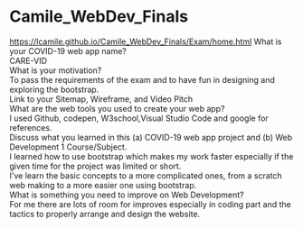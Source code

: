 # Camile_WebDev_Finals<br>
https://lcamile.github.io/Camile_WebDev_Finals/Exam/home.html
What is your COVID-19 web app name?<br>
CARE-VID<br>
What is your motivation?<br>
To pass the requirements of the exam and to have fun in designing and exploring the bootstrap.<br>
Link to your Sitemap, Wireframe, and Video Pitch<br>
What are the web tools you used to create your web app?<br>
I used Github, codepen, W3school,Visual Studio Code and google for references.<br>
Discuss what you learned in this (a) COVID-19 web app project and (b) Web Development 1 Course/Subject. <br> 
I learned how to use bootstrap which makes my work faster especially if the given time for the project was limited or short.<br>
I've learn the basic concepts to a more complicated ones, from a scratch web making to a more easier one using bootstrap.<br>
What is something you need to improve on Web Development?<br>
For me there are lots of room for improves especially in coding part and the tactics to properly arrange and design the website.
